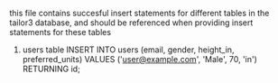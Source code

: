 this file contains succesful insert statements for different tables in the tailor3 database, and should be referenced when providing insert statements for these tables

1) users table
INSERT INTO users (email, gender, height_in, preferred_units)
VALUES ('user@example.com', 'Male', 70, 'in')
RETURNING id;